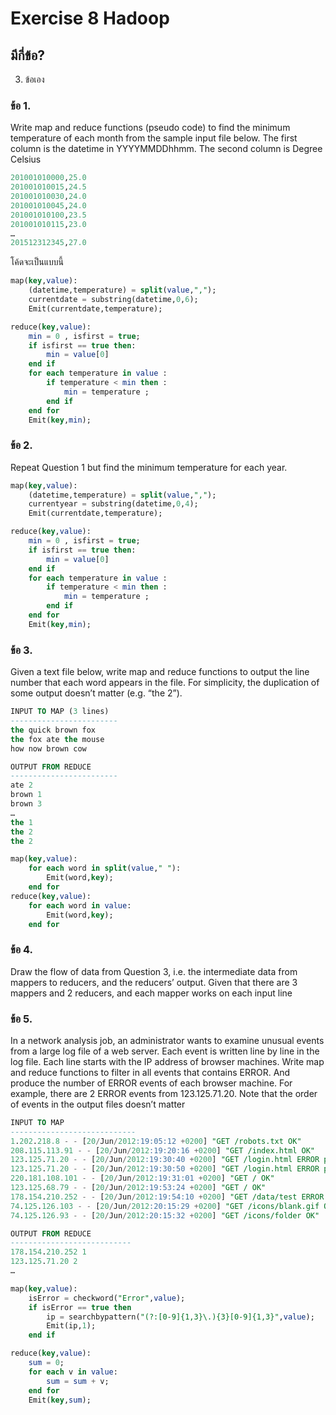 # Exercise 8 Hadoop

## มีกี่ข้อ?
   3. ข้อเอง

### ข้อ 1.
Write map and reduce functions (pseudo code) to find the minimum temperature of each month from the sample input file below. The first column is the datetime in YYYYMMDDhhmm. The second column is Degree Celsius

```sql
201001010000,25.0
201001010015,24.5
201001010030,24.0
201001010045,24.0
201001010100,23.5
201001010115,23.0
…
201512312345,27.0
```

โค้ดจะเป็นแบบนี้

```sql
map(key,value):
    (datetime,temperature) = split(value,",");
    currentdate = substring(datetime,0,6);
    Emit(currentdate,temperature);

reduce(key,value):
    min = 0 , isfirst = true;
    if isfirst == true then:
        min = value[0]
    end if
    for each temperature in value :
        if temperature < min then :
            min = temperature ;
        end if
    end for
    Emit(key,min);
```


### ข้อ 2.

Repeat Question 1 but find the minimum temperature for each year.
```sql
map(key,value):
    (datetime,temperature) = split(value,",");
    currentyear = substring(datetime,0,4);
    Emit(currentdate,temperature);

reduce(key,value):
    min = 0 , isfirst = true;
    if isfirst == true then:
        min = value[0]
    end if
    for each temperature in value :
        if temperature < min then :
            min = temperature ;
        end if
    end for
    Emit(key,min);
```

### ข้อ 3. 

Given a text file below, write map and reduce functions to output the line number that each word appears in the file. For simplicity, the duplication of some output doesn’t matter (e.g. “the 2”).




```sql
INPUT TO MAP (3 lines)
------------------------
the quick brown fox
the fox ate the mouse
how now brown cow
```
```sql
OUTPUT FROM REDUCE
------------------------
ate 2
brown 1
brown 3
…
the 1
the 2
the 2
```

```sql
map(key,value):
    for each word in split(value," "):
        Emit(word,key);
    end for
reduce(key,value):
    for each word in value:
        Emit(word,key);
    end for
```

### ข้อ 4.

Draw the flow of data from Question 3, i.e. the intermediate data from mappers to reducers, and the reducers’ output. Given that there are 3 mappers and 2 reducers, and each mapper works on each input line

### ข้อ 5.

In a network analysis job, an administrator wants to examine unusual events from a large log file
of a web server. Each event is written line by line in the log file. Each line starts with the IP address
of browser machines. Write map and reduce functions to filter in all events that contains ERROR.
And produce the number of ERROR events of each browser machine. For example, there are 2
ERROR events from 123.125.71.20. Note that the order of events in the output files doesn’t matter

```sql
INPUT TO MAP
----------------------------
1.202.218.8 - - [20/Jun/2012:19:05:12 +0200] "GET /robots.txt OK"
208.115.113.91 - - [20/Jun/2012:19:20:16 +0200] "GET /index.html OK"
123.125.71.20 - - [20/Jun/2012:19:30:40 +0200] "GET /login.html ERROR password mismatch"
123.125.71.20 - - [20/Jun/2012:19:30:50 +0200] "GET /login.html ERROR password mismatch"
220.181.108.101 - - [20/Jun/2012:19:31:01 +0200] "GET / OK"
123.125.68.79 - - [20/Jun/2012:19:53:24 +0200] "GET / OK"
178.154.210.252 - - [20/Jun/2012:19:54:10 +0200] "GET /data/test ERROR /data/test/ is forbidden"
74.125.126.103 - - [20/Jun/2012:20:15:29 +0200] "GET /icons/blank.gif OK"
74.125.126.93 - - [20/Jun/2012:20:15:32 +0200] "GET /icons/folder OK"
```
```sql
OUTPUT FROM REDUCE
---------------------------
178.154.210.252 1
123.125.71.20 2
…
```

```sql
map(key,value):
    isError = checkword("Error",value);
    if isError == true then
        ip = searchbypattern("(?:[0-9]{1,3}\.){3}[0-9]{1,3}",value);
        Emit(ip,1);
    end if

reduce(key,value):
    sum = 0;
    for each v in value:
        sum = sum + v;
    end for
    Emit(key,sum);
```